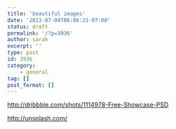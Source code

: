 ```yaml
---
title: 'beautiful images'
date: '2013-07-04T06:06:21-07:00'
status: draft
permalink: '/?p=3936'
author: sarah
excerpt: ''
type: post
id: 3936
category:
    - general
tag: []
post_format: []
---
```

http://dribbble.com/shots/1114978-Free-Showcase-PSD

http://unsplash.com/